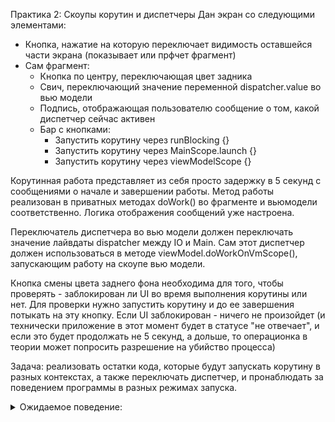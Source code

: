 Практика 2:  Скоупы корутин и диспетчеры
Дан экран со следующими элементами:
- Кнопка, нажатие на которую переключает видимость оставшейся части экрана (показывает или прфчет фрагмент)
- Сам фрагмент:
    - Кнопка по центру, переключающая цвет задника
    - Свич, переключающий значение переменной dispatcher.value во вью модели
    - Подпись, отображающая пользователю сообщение о том, какой диспетчер сейчас активен
    - Бар с кнопками:
        - Запустить корутину через runBlocking {}
        - Запустить корутину через MainScope.launch {}
        - Запустить корутину через viewModelScope {}

Корутинная работа представляет из себя просто задержку в 5 секунд с сообщениями о начале и
завершении работы. Метод работы реализован в приватных методах doWork() во фрагменте и 
вьюмодели соответственно. Логика отображения сообщений уже настроена.

Переключатель диспетчера во вью модели должен переключать значение лайвдаты dispatcher между
IO и Main. Сам этот диспетчер должен использоваться в методе viewModel.doWorkOnVmScope(), 
запускающим работу на скоупе вью модели.

Кнопка смены цвета заднего фона необходима для того, чтобы проверять - заблокирован ли UI 
во время выполнения корутины или нет. Для проверки нужно запустить корутину и до ее завершения
потыкать на эту кнопку. Если UI заблокирован - ничего не произойдет (и технически приложение в 
этот момент будет в статусе "не отвечает", и если это будет продолжать не 5 секунд, а дольше, 
то операционка в теории может попросить разрешение на убийство процесса)

Задача: реализовать остатки кода, которые будут запускать корутину в разных контекстах, 
а также переключать диспетчер, и пронаблюдать за поведением программы в разных режимах запуска.

<details>
<summary>Ожидаемое поведение:</summary>
1. runBlocking - блокирует UI (задание* - добиться возникновения ошибки application not responding (ANR) путем увеличения задержки)
2. MainScope - не блокирует UI; не прерывает корутину, если фрагмент, запустивший ее, был убит
3. viewModelScope|Dispatchers.Main - не блокирует UI, прерывает корутину, когда чьюмодель вместе с фрагментом убиываются
4. viewModelScope|Dispatchers.IO - не блокирует UI, вызывает исключение из-за попытки присвоить значение лайв дате из IO треда (задание** - пофиксить краш, сохранив выполнение на IO)
</details>